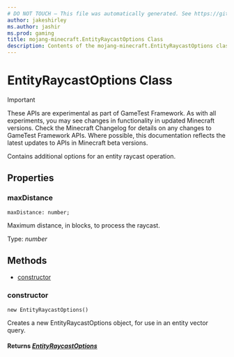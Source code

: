 ```yaml
---
# DO NOT TOUCH — This file was automatically generated. See https://github.com/Mojang/MinecraftScriptingApiDocsGenerator to modify descriptions, examples, etc.
author: jakeshirley
ms.author: jashir
ms.prod: gaming
title: mojang-minecraft.EntityRaycastOptions Class
description: Contents of the mojang-minecraft.EntityRaycastOptions class.
---
```

# EntityRaycastOptions Class
>[!IMPORTANT]
>These APIs are experimental as part of GameTest Framework. As with all experiments, you may see changes in functionality in updated Minecraft versions. Check the Minecraft Changelog for details on any changes to GameTest Framework APIs. Where possible, this documentation reflects the latest updates to APIs in Minecraft beta versions.

Contains additional options for an entity raycast operation.

## Properties
### **maxDistance**
`maxDistance: number;`

Maximum distance, in blocks, to process the raycast.

Type: *number*


## Methods
- [constructor](#constructor)
  
### **constructor**
`
new EntityRaycastOptions()
`

Creates a new EntityRaycastOptions object, for use in an entity vector query.

#### **Returns** [*EntityRaycastOptions*](EntityRaycastOptions.md)
